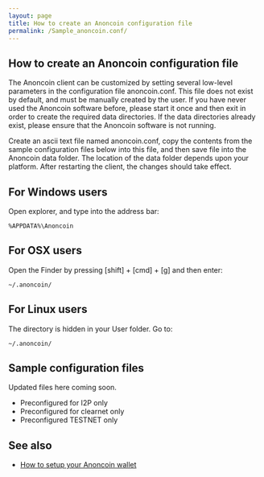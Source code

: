 ```yaml
---
layout: page
title: How to create an Anoncoin configuration file
permalink: /Sample_anoncoin.conf/
---
```



How to create an Anoncoin configuration file
---------------------------------------------
The Anoncoin client can be customized by setting several low-level parameters in the configuration file anoncoin.conf. This file does not exist by default, and must be manually created by the user. If you have never used the Anoncoin software before, please start it once and then exit in order to create the required data directories. If the data directories already exist, please ensure that the Anoncoin software is not running.

Create an ascii text file named anoncoin.conf, copy the contents from the sample configuration files below into this file, and then save file into the Anoncoin data folder. The location of the data folder depends upon your platform. After restarting the client, the changes should take effect.

For Windows users
---------------------------------------------
Open explorer, and type into the address bar:

```
%APPDATA%\Anoncoin
```

For OSX users
---------------------------------------------
Open the Finder by pressing [shift] + [cmd] + [g] and then enter:

```
~/.anoncoin/
```

For Linux users
---------------------------------------------
The directory is hidden in your User folder. Go to:

```
~/.anoncoin/
```

Sample configuration files
--------
Updated files here coming soon.
- Preconfigured for I2P only
- Preconfigured for clearnet only
- Preconfigured TESTNET only

See also
--------

-   [How to setup your Anoncoin wallet](/How_to_setup_your_Anoncoin_wallet/)